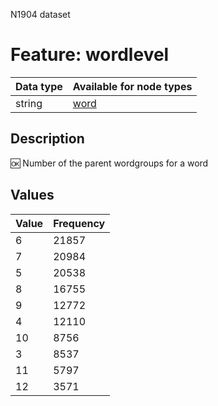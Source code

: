 <p>N1904 dataset</p>

<h1>Feature: wordlevel</h1>

<table>
<thead>
<tr>
  <th>Data type</th>
  <th>Available for node types</th>
</tr>
</thead>
<tbody>
<tr>
  <td>string</td>
  <td><A HREF="featurebynodetype.md#word">word</A></td>
</tr>
</tbody>
</table>

<h2>Description</h2>

<p>🆗 Number of the parent wordgroups for a word</p>

<h2>Values</h2>

<table>
<thead>
<tr>
  <th>Value</th>
  <th>Frequency</th>
</tr>
</thead>
<tbody>
<tr>
  <td>6</td>
  <td>21857</td>
</tr>
<tr>
  <td>7</td>
  <td>20984</td>
</tr>
<tr>
  <td>5</td>
  <td>20538</td>
</tr>
<tr>
  <td>8</td>
  <td>16755</td>
</tr>
<tr>
  <td>9</td>
  <td>12772</td>
</tr>
<tr>
  <td>4</td>
  <td>12110</td>
</tr>
<tr>
  <td>10</td>
  <td>8756</td>
</tr>
<tr>
  <td>3</td>
  <td>8537</td>
</tr>
<tr>
  <td>11</td>
  <td>5797</td>
</tr>
<tr>
  <td>12</td>
  <td>3571</td>
</tr>
</tbody>
</table>
